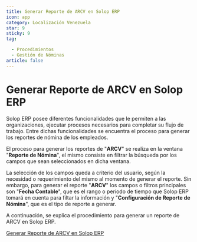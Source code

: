 ```yaml
---
title: Generar Reporte de ARCV en Solop ERP
icon: app
category: Localización Venezuela
star: 9
sticky: 9
tag:

  - Procedimientos
  - Gestión de Nóminas
article: false
---
```

**Generar Reporte de ARCV en Solop ERP**
========================================

Solop ERP posee diferentes funcionalidades que le permiten a las organizaciones, ejecutar procesos necesarios para completar su flujo de trabajo. Entre dichas funcionalidades se encuentra el proceso para generar los reportes de nómina de los empleados.

El proceso para generar los reportes de "**ARCV**" se realiza en la ventana "**Reporte de Nómina**", el mismo consiste en filtrar la búsqueda por los campos que sean seleccionados en dicha ventana.

La selección de los campos queda a criterio del usuario, según la necesidad o requerimiento del mismo al momento de generar el reporte. Sin embargo, para generar el reporte "**ARCV**" los campos o filtros principales son "**Fecha Contable**", que es el rango o período de tiempo que Solop ERP tomará en cuenta para filtar la información y "**Configuración de Reporte de Nómina**", que es el tipo de reporte a generar.

A continuación, se explica el procedimiento para generar un reporte de ARCV en Solop ERP.

[Generar Reporte de ARCV en Solop ERP](arcv-report)